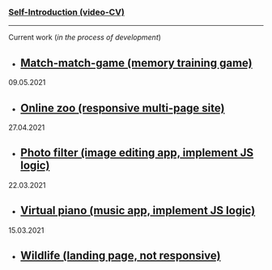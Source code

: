 ### [Self-Introduction (video-CV)](https://www.youtube.com/watch?v=qNa4v4olpyc")

---

Current work (*in the process of development*)

- ## [Match-match-game (memory training game)](https://rolling-scopes-school.github.io/vitaliklm-JSFE2021Q1/match-match-game)

09.05.2021
- ## [Online zoo (responsive multi-page site)](https://rolling-scopes-school.github.io/vitaliklm-JSFE2021Q1/online-zoo/pages/landing/)

27.04.2021

- ## [Photo filter (image editing app, implement JS logic)](https://rolling-scopes-school.github.io/vitaliklm-JSFE2021Q1/photo-filter)

22.03.2021

- ## [Virtual piano (music app, implement JS logic)](https://rolling-scopes-school.github.io/vitaliklm-JSFE2021Q1/virtual-piano)

15.03.2021

- ## [Wildlife (landing page, not responsive)](https://rolling-scopes-school.github.io/vitaliklm-JSFE2021Q1/wildlife)
